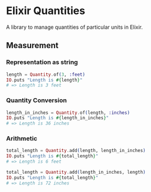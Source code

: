 Elixir Quantities
===========

A library to manage quantities of particular units in Elixir.

## Measurement

### Representation as string
```elixir
length = Quantity.of(3, :feet)
IO.puts "Length is #{length}"
# => Length is 3 feet
```

### Quantity Conversion

```elixir
length_in_inches = Quantity.of(length, :inches)
IO.puts "Length is #{length_in_inches}"
# => Length is 36 inches
```

### Arithmetic

```elixir
total_length = Quantity.add(length, length_in_inches)
IO.puts "Length is #{total_length}"
# => Length is 6 feet

total_length = Quantity.add(length_in_inches, length)
IO.puts "Length is #{total_length}"
# => Length is 72 inches
```
